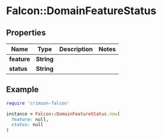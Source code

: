 # Falcon::DomainFeatureStatus

## Properties

| Name | Type | Description | Notes |
| ---- | ---- | ----------- | ----- |
| **feature** | **String** |  |  |
| **status** | **String** |  |  |

## Example

```ruby
require 'crimson-falcon'

instance = Falcon::DomainFeatureStatus.new(
  feature: null,
  status: null
)
```

